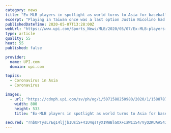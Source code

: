 ```yaml
---
category: news
title: "Ex-MLB players in spotlight as world turns to Asia for baseball"
excerpt: "Playing in Taiwan once was a last option Justin Nicolino had to continue a professional baseball career. Now the former Miami Marlins pitcher is one of many ex-MLB players who provide entertainment for U."
publishedDateTime: 2020-05-07T13:28:00Z
webUrl: "https://www.upi.com/Sports_News/MLB/2020/05/07/Ex-MLB-players-in-spotlight-as-world-turns-to-Asia-for-baseball/5071588250980/"
type: article
quality: 55
heat: 55
published: false

provider:
  name: UPI.com
  domain: upi.com

topics:
  - Coronavirus in Asia
  - Coronavirus

images:
  - url: "https://cdnph.upi.com/sv/ph/og/i/5071588250980/2020/1/15887873885975/v1.5/Ex-MLB-players-in-spotlight-as-world-turns-to-Asia-for-baseball.jpg"
    width: 800
    height: 533
    title: "Ex-MLB players in spotlight as world turns to Asia for baseball"

secured: "rnbUPTysLrEq14ljjbIUsiS+41U4qsTyX1WWBlGOX+IaW1154/VyQ2KUAA543IhYMMjyS4YA0QVyqrC8SAjKT/3aPUbrMDaDhWmMzCN7Uf9iAIBTkh6+MVzd7CM1/iR4o9RTVBl8UAMcqZ6ERsCUHLtL9PLIoFnCAirRFgaeQRCmoPixAVNRda6pYUA1KUxkWKaffHblmzcwxPmxDh3QGsE71Gn0hFdQeTTiEqc1vdGLR/SYR0utmNl9R+zYeWKh61pplvBb4BAfFbRm4vB62snrTqRqpglMmE10nAjlh0nKn9eM2OcsSKcqkL47yzK7;di2Ej3G8BVX0NTqa9SDHOg=="
---
```


